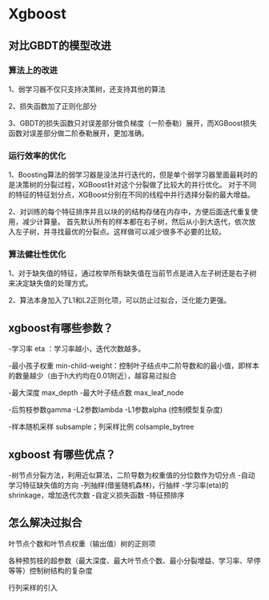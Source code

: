 # Xgboost

## 对比GBDT的模型改进

### 算法上的改进
1、弱学习器不仅只支持决策树，还支持其他的算法

2、损失函数加了正则化部分

3、GBDT的损失函数只对误差部分做负梯度（一阶泰勒）展开，而XGBoost损失函数对误差部分做二阶泰勒展开，更加准确。

### 运行效率的优化

1、Boosting算法的弱学习器是没法并行迭代的，但是单个弱学习器里面最耗时的是决策树的分裂过程，XGBoost针对这个分裂做了比较大的并行优化。
对于不同的特征的特征划分点，XGBoost分别在不同的线程中并行选择分裂的最大增益。

2、对训练的每个特征排序并且以块的的结构存储在内存中，方便后面迭代重复使用，减少计算量。
首先默认所有的样本都在右子树，然后从小到大迭代，依次放入左子树，并寻找最优的分裂点。这样做可以减少很多不必要的比较。

### 算法健壮性优化

1、对于缺失值的特征，通过枚举所有缺失值在当前节点是进入左子树还是右子树来决定缺失值的处理方式。

2、算法本身加入了L1和L2正则化项，可以防止过拟合，泛化能力更强。

## xgboost有哪些参数？
-学习率 eta ：学习率越小，迭代次数越多。

-最小孩子权重 min-child-weight：控制叶子结点中二阶导数和的最小值，即样本的数量越少（由于h大约均在0.01附近），越容易过拟合

-最大深度 max_depth
-最大叶子结点数 max_leaf_node

-后剪枝参数gamma
-L2参数lambda
-L1参数alpha (控制模型复杂度)

-样本随机采样 subsample；列采样比例 colsample_bytree
## xgboost 有哪些优点？
-树节点分裂方法，利用近似算法，二阶导数为权重值的分位数作为切分点
-自动学习特征缺失值的方向
-列抽样(借鉴随机森林)，行抽样
-学习率(eta)的shrinkage，增加迭代次数
-自定义损失函数
-特征预排序
## 怎么解决过拟合
叶节点个数和叶节点权重（输出值）树的正则项

各种预剪枝的超参数（最大深度、最大叶节点个数、最小分裂增益、学习率、早停等等）控制树结构的复杂度

行列采样的引入
